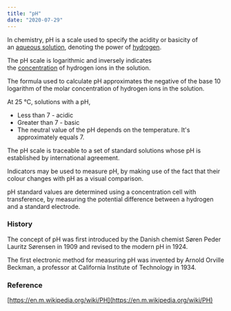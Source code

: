 ```yaml
---
title: "pH"
date: "2020-07-29"
---
```


In chemistry, pH is a scale used to specify the acidity or basicity of an [aqueous solution](https://chemistdictionary.com/aqueous-solution/), denoting the power of [hydrogen](https://chemistdictionary.com/hydrogen/).

The pH scale is logarithmic and inversely indicates the [concentration](https://chemistdictionary.com/concentration/) of hydrogen ions in the solution.

The formula used to calculate pH approximates the negative of the base 10 logarithm of the molar concentration of hydrogen ions in the solution. 

At 25 °C, solutions with a pH,

- Less than 7 - acidic
- Greater than 7 - basic
- The neutral value of the pH depends on the temperature. It's approximately equals 7.

The pH scale is traceable to a set of standard solutions whose pH is established by international agreement.

Indicators may be used to measure pH, by making use of the fact that their colour changes with pH as a visual comparison.

pH standard values are determined using a concentration cell with transference, by measuring the potential difference between a hydrogen and a standard electrode.

### History

The concept of pH was first introduced by the Danish chemist Søren Peder Lauritz Sørensen in 1909 and revised to the modern pH in 1924.

The first electronic method for measuring pH was invented by Arnold Orville Beckman, a professor at California Institute of Technology in 1934.

### Reference

[https://en.m.wikipedia.org/wiki/PH](https://en.m.wikipedia.org/wiki/PH)
